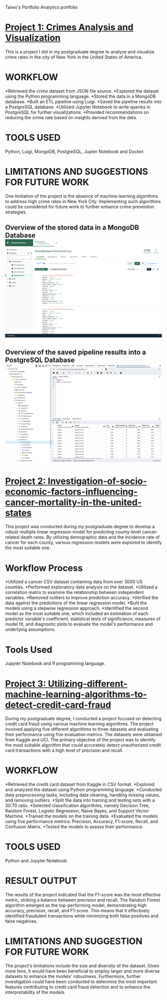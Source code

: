 Taiwo's Portfolio
Analytics portfolio

# [Project 1: Crimes Analysis and Visualization](https://github.com/Taiwooladapo/Crime-Analysis-and-Visualization-in-the-city-of-New-York/tree/main)
This is a project I did in my postgraduate degree to analyze and visualize crime rates in the city of New York in the United States of America.
# WORKFLOW
*Retrieved the crime dataset from JSON file source.
*Explored the dataset using the Python programming language.
*Stored the data in a MongoDB database.
*Built an ETL pipeline using Luigi.
*Saved the pipeline results into a PostgreSQL database.
*Utilized Jupyter Notebook to write queries in PostgreSQL for further visualizations.
*Provided recommendations on reducing the crime rate based on insights derived from the data.
# TOOLS USED
Python, Luigi, MongoDB, PostgreSQL, Jupter Notebook and Docker.
# LIMITATIONS AND SUGGESTIONS FOR FUTURE WORK
One limitation of the project is the absence of machine learning algorithms to address high crime rates in New York City. Implementing such algorithms could be considered for future work to further enhance crime prevention strategies.

## Overview of the stored data in a MongoDB Database ![](/images/Saved%20Data%20to%20the%20MongoDB%20Database%20.png)
## Overview of the saved pipeline results into a PostgreSQL Database  ![](/images/Results%20of%20the%20pipeline%20saved%20into%20PostgreSQL.png)

# [Project 2: Investigation-of-socio-economic-factors-influencing-cancer-mortality-in-the-united-states](https://github.com/Taiwooladapo/Investigation-of-socio-economic-factors-affecting-cancer-mortality-in-the-united-states./tree/main)
This project was conducted during my postgraduate degree to develop a robust multiple linear regression model for predicting county-level cancer-related death rates. By utilizing demographic data and the incidence rate of cancer for each county, various regression models were explored to identify the most suitable one.
# Workflow Process
*Utilized a cancer CSV dataset containing data from over 3000 US counties. 
*Performed exploratory data analysis on the dataset.
*Utilized a correlation matrix to examine the relationship between independent variables.
*Removed outliers to improve prediction accuracy.
*Verified the data against the predictions of the linear regression model.
*Built the models using a stepwise regression approach.
*Identified the second model as the most suitable one, which included an estimation of each predictor variable's coefficient, statistical tests of significance, measures of model fit, and diagnostic plots to evaluate the model's performance and underlying assumptions.
# Tools Used
Jupyter Notebook and R programming language.

# [Project 3: Utilizing-different-machine-learning-algorithms-to-detect-credit-card-fraud](https://github.com/Taiwooladapo/Utilizing-different-machine-learning-algorithms-to-detect-credit-card-fraud/tree/main)
During my postgraduate degree, I conducted a project focused on detecting credit card fraud using various machine learning algorithms. The project involved applying five different algorithms to three datasets and evaluating their performance using five evaluation metrics. The datasets were obtained from Kaggle and UCI. The primary objective of the project was to identify the most suitable algorithm that could accurately detect unauthorized credit card transactions with a high level of precision and recall.
# WORKFLOW
*Retrieved the credit card dataset from Kaggle in CSV format.
*Explored and analyzed the dataset using Python programming language.
*Conducted data preprocessing tasks, including data cleaning, handling missing values, and removing outliers.
*Split the data into training and testing sets with a 30:70 ratio.
*Selected classification algorithms, namely Decision Tree, Random Forest, Logistic Regression, Naive Bayes, and Support Vector Machine.
*Trained the models on the training data.
*Evaluated the models using five performance metrics: Precision, Accuracy, F1-score, Recall, and Confusion Matrix.
*Tested the models to assess their performance.
# TOOLS USED
Python and Jupyter Notebook.
# RESULT OUTPUT
The results of the project indicated that the F1-score was the most effective metric, striking a balance between precision and recall. The Random Forest algorithm emerged as the top-performing model, demonstrating high accuracy, precision, recall, and F1-score. This means that it effectively identified fraudulent transactions while minimizing both false positives and false negatives.
# LIMITATIONS AND SUGGESTION FOR FUTURE WORK
The project's limitations include the size and diversity of the dataset. Given more time, it would have been beneficial to employ larger and more diverse datasets to enhance the models' robustness. Furthermore, further investigation could have been conducted to determine the most important features contributing to credit card fraud detection and to enhance the interpretability of the models.

